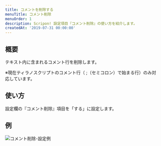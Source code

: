 ```yaml
---
title: コメントを削除する
menuTitle: コメント削除
menuOrder: 1
description: Scripon! 設定項目『コメント削除』の使い方を紹介します。
createdAt: '2019-07-31 00:00:00'
---
```


## 概要

テキスト内に含まれるコメント行を削除します。

※現在ティラノスクリプトのコメント行（ ;（セミコロン）で始まる行）のみ対応しています。

## 使い方

設定欄の『コメント削除』項目を「する」に設定します。

## 例

![コメント削除-設定例](/images/guide/delete-comments.png)
